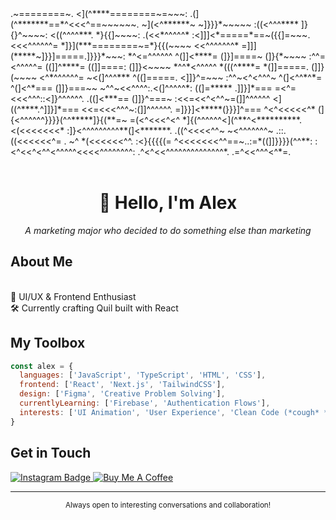 <div>
                                   .~========~.                                
                              <](^****========~=~~~:                           
                          .(](^*******==*^<<<^==~~~~~~.                        
                        ~](<^******~         ~]}}}*~~~~~                       
                      :((<^^^****               ]}{}^~~~~:                     
                     <((^^^^***.                 *}{{]~~~~:                    
                   .(<<*^^^^^*     :<]]]<*=====*==~({{]=~~~.                   
                   <<<^^^^^^=    *]}](***========~=*}{{(~~~~                   
                  <<^^^^^^^*   =]]](*****~]}}]=====.]}}}*~~~:                  
                 *^<=^^^^^^   ^(]]<****=  (]}]====~ (]}{*~~~~                  
                :^^=<^^^^^=  ((]]^****=   ((]]====: (]]}<~~~~                  
                *^^*<^^^^^  *(((^****=   *(]]=====. (]]}(~~~~                  
                <^*^^^^^^= ~<(]^^^***    ^((]=====. <]]}^=~~~                  
               :^^~<^<^^^~ ^(]<^^*^*=    ^(]<^*===  (]]}===~~                  
               ~^^~<<^^^^:.<(]^^^^^*:    ((]=***** .]]}]*===                   
               =<^=<<<^^^::<]}^^^^^^.   .((]<***== (]]}^===~                   
               :<<=<<^<^^~=(]]^^^^^^    <]((^****.^]]}]*===                    
                <<=<<<^^^~:(]]^^^^^^. =]}}]<*****(}}}]^===                     
                ^<^<<<<<^* (]{<^^^^^^}}}}(^^*****]}{(**=~                      
                =(<^<<<^<^ *]{(^^^^^^<](^**^<**********.                       
                 <(<<<<<<<* :]}<^^^^^^^^^**(]<*******.                         
                 .((^<<<<^^~   ~<^^^^^^^~     .::.                             
                   ((<<<<<<^=       .          ~^                              
                    *(<<<<<<^^.             :<}{{{{(=                          
                      ^<<<<<<<^^==~..:=*((]]}}}}(^^**:                         
                        :<^<<^<^^<^^^^^<<<<^^^^^^^^:                           
                           .^<^<<^^^^^^^^^^^^^^*.                              
                               .=^<<^^^<^*=.                                   
</div>⠀⠀⠀⠀⠀⠀⠀⠀⠀                                       
<div align="center">
  <h1>👋 Hello, I'm Alex</h1>
  <p><i>A marketing major who decided to do something else than marketing</i></p>
</div>

## About Me
<br>🎨 UI/UX & Frontend Enthusiast
<br>🛠️ Currently crafting Quil built with React

## My Toolbox
```js
const alex = {
  languages: ['JavaScript', 'TypeScript', 'HTML', 'CSS'],
  frontend: ['React', 'Next.js', 'TailwindCSS'],
  design: ['Figma', 'Creative Problem Solving'],
  currentlyLearning: ['Firebase', 'Authentication Flows'],
  interests: ['UI Animation', 'User Experience', 'Clean Code (*cough* *cough*)']
}
```

## Get in Touch
<div align="left">
  <a href="https://www.instagram.com/alexplmd/">
    <img src="https://img.shields.io/badge/Instagram-E4405F?style=for-the-badge&logo=instagram&logoColor=white" alt="Instagram Badge" target="_blank"/>
  </a>
  <a href="https://www.buymeacoffee.com/ahlex">
    <img src="https://img.shields.io/badge/Buy_Me_A_Coffee-FFDD00?style=for-the-badge&logo=buy-me-a-coffee&logoColor=black" alt="Buy Me A Coffee" target="_blank"/>
  </a>
</div>

---

<div align="center">
  <sub>Always open to interesting conversations and collaboration!</sub>
</div>

